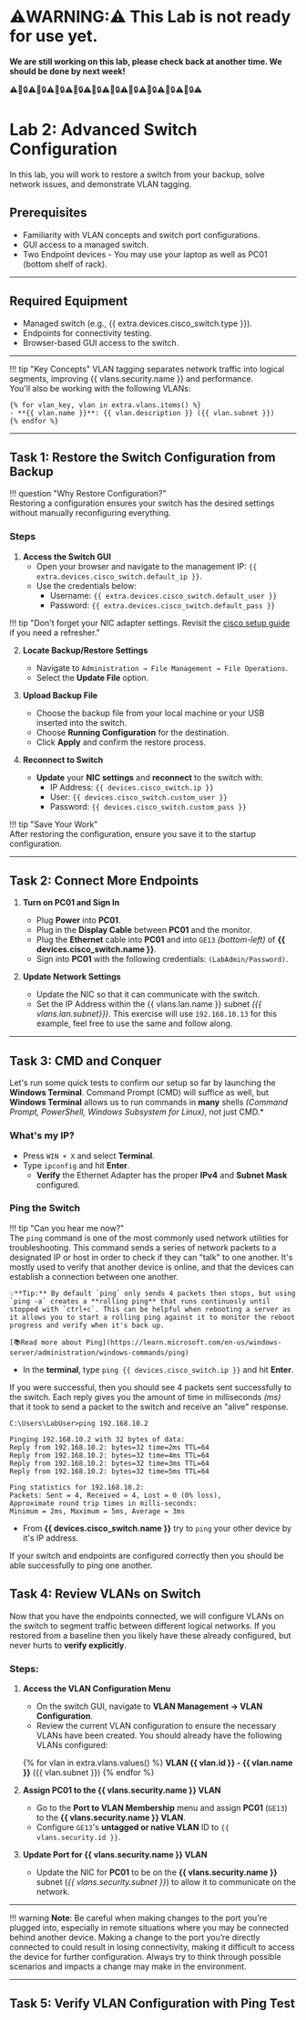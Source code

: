 <!-- 
TO DO List

Add a bit more at the beginning for "restoring your configuration"

Update Jinja for PC01 / PC02? Name, User, Password

 -->


# ⚠️WARNING:⚠️ This Lab is not ready for use yet.

**We are still working on this lab, please check back at another time. We should be done by next week!**

⚠️🔧🔒⚠️🔧🔒⚠️🔧🔒⚠️🔧🔒⚠️🔧🔒⚠️🔧🔒⚠️🔧🔒⚠️🔧🔒⚠️🔧🔒⚠️🔧🔒⚠️


# Lab 2: Advanced Switch Configuration

In this lab, you will work to restore a switch from your backup, solve network issues, and demonstrate VLAN tagging.


## Prerequisites  

- Familiarity with VLAN concepts and switch port configurations.  
- GUI access to a managed switch.  
- Two Endpoint devices - You may use your laptop as well as PC01 (bottom shelf of rack).

---

## Required Equipment  

- Managed switch (e.g., {{ extra.devices.cisco_switch.type }}).  
- Endpoints for connectivity testing.  
- Browser-based GUI access to the switch.

---

!!! tip "Key Concepts"
    VLAN tagging separates network traffic into logical segments, improving {{ vlans.security.name }} and performance.  
    You'll also be working with the following VLANs:
    
    {% for vlan_key, vlan in extra.vlans.items() %}  
    - **{{ vlan.name }}**: {{ vlan.description }} ({{ vlan.subnet }})  
    {% endfor %}

---

## Task 1: Restore the Switch Configuration from Backup  

!!! question "Why Restore Configuration?"  
    Restoring a configuration ensures your switch has the desired settings without manually reconfiguring everything.

### Steps  

1. **Access the Switch GUI**  
    - Open your browser and navigate to the management IP: `{{ extra.devices.cisco_switch.default_ip }}`.  
    - Use the credentials below:  
        - Username: `{{ extra.devices.cisco_switch.default_user }}`  
        - Password: `{{ extra.devices.cisco_switch.default_pass }}`  

!!! tip "Don't forget your NIC adapter settings. Revisit the [cisco setup guide](cisco-switch-setup.md) if you need a refresher."

2. **Locate Backup/Restore Settings**  
    - Navigate to `Administration → File Management → File Operations`.  
    - Select the **Update File** option.

3. **Upload Backup File**  
    - Choose the backup file from your local machine or your USB inserted into the switch.  
    - Choose **Running Configuration** for the destination.  
    - Click **Apply** and confirm the restore process.

4. **Reconnect to Switch**  
    - **Update** your **NIC settings** and **reconnect** to the switch with:  
        - IP Address: `{{ devices.cisco_switch.ip }}`  
        - User: `{{ devices.cisco_switch.custom_user }}`  
        - Password: `{{ devices.cisco_switch.custom_pass }}`

!!! tip "Save Your Work"  
    After restoring the configuration, ensure you save it to the startup configuration.  

---

## Task 2: Connect More Endpoints  

1. **Turn on PC01 and Sign In**  
    - Plug **Power** into **PC01**.  
    - Plug in the **Display Cable** between **PC01** and the monitor.  
    - Plug the **Ethernet** cable into **PC01** and into `GE13` _(bottom-left)_ of **{{ devices.cisco_switch.name }}**.  
    - Sign into **PC01** with the following credentials: `(LabAdmin/Password)`.

2. **Update Network Settings**  
    - Update the NIC so that it can communicate with the switch.  
    - Set the IP Address within the {{ vlans.lan.name }} subnet _({{ vlans.lan.subnet}})_. This exercise will use `192.168.10.13` for this example, feel free to use the same and follow along.

---

## Task 3: CMD and Conquer  

Let's run some quick tests to confirm our setup so far by launching the **Windows Terminal**. Command Prompt (CMD) will suffice as well, but **Windows Terminal** allows us to run commands in **many** shells _(Command Prompt, PowerShell, Windows Subsystem for Linux)_, not just CMD.*

### **What's my IP?**  
- Press `WIN + X` and select **Terminal**.  
- Type `ipconfig` and hit **Enter**.  
    - **Verify** the Ethernet Adapter has the proper **IPv4** and **Subnet Mask** configured.

### **Ping the Switch**  

!!! tip "Can you hear me now?"  
    The `ping` command is one of the most commonly used network utilities for troubleshooting. This command sends a series of network packets to a designated IP or host in order to check if they can "talk" to one another. It's mostly used to verify that another device is online, and that the devices can establish a connection between one another.

    💡**Tip:** By default `ping` only sends 4 packets then stops, but using `ping -a` creates a **rolling ping** that runs continuosly until stopped with `ctrl+c`. This can be helpful when rebooting a server as it allows you to start a rolling ping against it to monitor the reboot progress and verify when it's back up.

    [📚Read more about Ping](https://learn.microsoft.com/en-us/windows-server/administration/windows-commands/ping)

- In the **terminal**, type `ping {{ devices.cisco_switch.ip }}` and hit **Enter**.

If you were successful, then you should see 4 packets sent successfully to the switch. Each reply gives you the amount of time in milliseconds _(ms)_ that it took to send a packet to the switch and receive an "alive" response. 

```
C:\Users\LabUser>ping 192.168.10.2

Pinging 192.168.10.2 with 32 bytes of data:
Reply from 192.168.10.2: bytes=32 time=2ms TTL=64
Reply from 192.168.10.2: bytes=32 time=4ms TTL=64
Reply from 192.168.10.2: bytes=32 time=3ms TTL=64
Reply from 192.168.10.2: bytes=32 time=5ms TTL=64

Ping statistics for 192.168.10.2:
Packets: Sent = 4, Received = 4, Lost = 0 (0% loss),
Approximate round trip times in milli-seconds:
Minimum = 2ms, Maximum = 5ms, Average = 3ms
```

- From **{{ devices.cisco_switch.name }}** try to `ping` your other device by it's IP address.

If your switch and endpoints are configured correctly then you should be able successfully to ping one another.

## Task 4: Review VLANs on Switch

Now that you have the endpoints connected, we will configure VLANs on the switch to segment traffic between different logical networks. If you restored from a baseline then you likely have these already configured, but never hurts to **verify explicitly**.

### Steps:

1. **Access the VLAN Configuration Menu**  
      - On the switch GUI, navigate to **VLAN Management → VLAN Configuration**.  
      - Review the current VLAN configuration to ensure the necessary VLANs have been created. You should already have the following VLANs configured:

      {% for vlan in extra.vlans.values() %}
      **VLAN {{ vlan.id }} - {{ vlan.name }}** ({{ vlan.subnet }})
      {% endfor %}

2. **Assign PC01 to the {{ vlans.security.name }} VLAN** 
      - Go to the **Port to VLAN Membership** menu and assign **PC01** (`GE13`) to the **{{ vlans.security.name }} VLAN**.  
      - Configure `GE13`'s  **untagged or native VLAN** ID to `{{ vlans.security.id }}`.
3. **Update Port for {{ vlans.security.name }} VLAN**  
      - Update the NIC for **PC01** to be on the **{{ vlans.security.name }}** subnet (_{{ vlans.security.subnet }}_) to allow it to communicate on the network. 

---

!!! warning
      **Note**: Be careful when making changes to the port you're plugged into, especially in remote situations where you may be connected behind another device. Making a change to the port you’re directly connected to could result in losing connectivity, making it difficult to access the device for further configuration. Always try to think through possible scenarios and impacts a change may make in the environment.

---

## Task 5: Verify VLAN Configuration with Ping Test

<!-- Let's test the connectivity between **PC01** and your laptop by pinging across VLANs.

### Steps:

1. **Ping Test Between Endpoints**  

      - On **PC01**, open the **Windows Terminal** and run the following command:  
      ```
      ping 192.168.10.2
      ```
   - This will ping the switch. You should see request timeout or unreachable message.

   - On **PC01**, open the **Windows Terminal** and run the following command:  
     ```
     ping 192.168.10.13
     ```
   - This will attempt to ping your device on a different VLAN. You should see request timeout or unreachable message.

2. **Verify Results**  
   - If the ping fails, it confirms that **PC01** and the other endpoint are isolated due to the different VLANs. This is expected without proper routing.

---

## Task 6: Troubleshoot Connectivity Issues

If you encounter issues with pinging or connectivity, follow these troubleshooting steps:

1. **Verify VLAN Assignments**  
   - Ensure that **PC01** is correctly assigned to the **{{ vlans.security.name }} VLAN** and that the VLAN configuration is correct.

2. **Check IP Address Configuration**  
   - Ensure that each PC has the correct IP address within its respective subnet.

3. **Verify Port Configuration**  
   - Double-check the port configuration for **PC01** and ensure it’s set to **tagged** for the {{ vlans.security.name }} VLAN.

4. **Test with Other VLANs**  
   - Test connectivity between other devices in different VLANs to ensure proper segmentation.

---

## Task 7: Cleanup and Final Verification

1. **Save Configuration**  
   - Once you are done testing, ensure that you save the configuration to the startup configuration on the switch to preserve your changes.

2. **Document Configuration**  
   - Document the VLAN configurations, IP addresses, and any changes made to the switch for future reference.

3. **Test Final Connectivity**  
   - Perform a final round of tests to ensure that all VLANs are properly segmented and devices can communicate as expected.
 -->